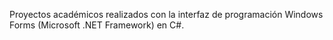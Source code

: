 Proyectos académicos realizados con la interfaz de programación Windows Forms (Microsoft .NET Framework) en C#.
